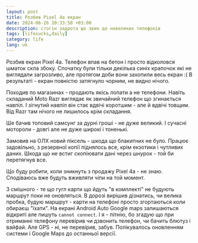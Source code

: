 ```yaml
---
layout: post
title: Розбив Pixel 4a екран
date: 2024-06-26 10:33:58 +03:00
description: стогін задрота що звик до невеликих телефонів
tags: [lifesucks,daily]
category: life
lang: uk
---
```


Розбив екран Pixel 4a.
Телефон впав на бетон і просто відколовся шматок скла збоку.
Спочатку були тільки декілька синіх крапочок які не виглядали загрозливо, але протягом доби вони захопили весь екран :( 
В результаті - екран повністю затягнуло чорним, не видно нічого. 

Походив по магазинах - продають якісь лопати а не телефони. 
Навіть складаний Moto Razr виглядає як звичайний телефон що згинається навпіл.
І зігнутий навпіл він стає вдвічі коротшим - але й вдвічі товщим.
Від Razr там нічого не лишилось крім складання.

Ше бачив топовий самсунг за дурні гроші - не дуже великий. 
І сучасні мотороли - довгі але не дуже широкі і тоненькі. 

Замовив на ОЛХ новий піксель - шкода що блакитних не було.
Працює задовільно, з резервної копії піднялось все, крім екзотики і чутливих даних.
Шкода що не встиг скопіювати дані через шнурок - той би перетягнув все.

Що буду робити, коли зникнуть з продажу Pixel 4a - не знаю.
Сподіваюсь вже будуть вживляти чіпи на той момент.

З смішного - те що гугл карти що йдуть "в комплекті" не будують маршрут поки не оновляться.
В дорозі вирішив дізнатись, чи велика пробка, будую маршрут - карти на телефоні просто згортаються коли обираєш "їхати".
На екрані Android Auto Google maps залишаються відкриті але пишуть `cannot connect`.
І я - пітнію, бо згадую що при отриманні телефону перевірив чи дзвонить телефон, чи бачить блютуз і вайфай. 
Але GPS - ні, не перевірив, забув.
Полікувалось оновленням системи і Google Maps до останньої версії.
